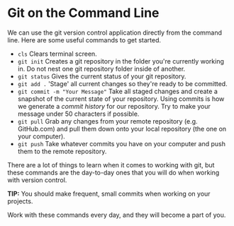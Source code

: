 # Git on the Command Line

We can use the git version control application directly from the command line. Here are some useful commands to get started.

- `cls` Clears terminal screen.
- `git init` Creates a git repository in the folder you're currently working in. Do not nest one git repository folder inside of another.
- `git status` Gives the current status of your git repository.
- `git add .` 'Stage' all current changes so they're ready to be committed.
- `git commit -m "Your Message"` Take all staged changes and create a snapshot of the current state of your repository. Using commits is how we generate a *commit history* for our repository. Try to make your message under 50 characters if possible.
- `git pull` Grab any changes from your remote repository (e.g. GitHub.com) and pull them down onto your local repository (the one on your computer).
- `git push` Take whatever commits you have on your computer and push them to the remote repository.

There are a lot of things to learn when it comes to working with git, but these commands are the day-to-day ones that you will do when working with version control.

**TIP:** You should make frequent, small commits when working on your projects.

Work with these commands every day, and they will become a part of you.